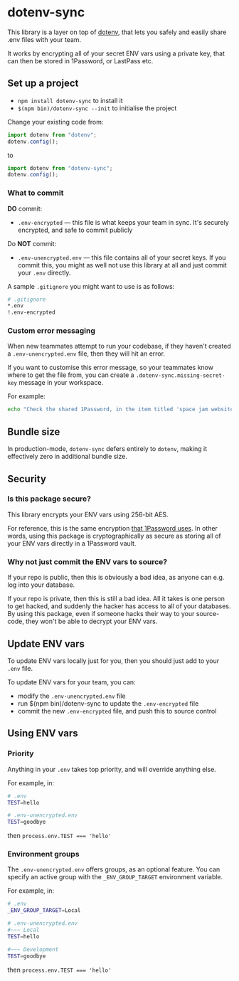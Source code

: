 # dotenv-sync

This library is a layer on top of [dotenv](https://www.npmjs.com/package/dotenv), that lets you safely and easily share .env files with your team.

It works by encrypting all of your secret ENV vars using a private key, that can then be stored in 1Password, or LastPass etc.

## Set up a project

- `npm install dotenv-sync` to install it
- `$(npm bin)/dotenv-sync --init` to initialise the project

Change your existing code from:

```js
import dotenv from "dotenv";
dotenv.config();
```

to

```js
import dotenv from "dotenv-sync";
dotenv.config();
```

### What to commit

**DO** commit:

- `.env-encrypted` — this file is what keeps your team in sync. It's securely encrypted, and safe to commit publicly

Do **NOT** commit:

- `.env-unencrypted.env` — this file contains all of your secret keys. If you commit this, you might as well not use this library at all and just commit your `.env` directly.

A sample `.gitignore` you might want to use is as follows:

```bash
# .gitignore
*.env
!.env-encrypted
```

### Custom error messaging

When new teammates attempt to run your codebase, if they haven't created a `.env-unencrypted.env` file, then they will hit an error.

If you want to customise this error message, so your teammates know where to get the file from, you can create a `.dotenv-sync.missing-secret-key` message in your workspace.

For example:

```bash
echo "Check the shared 1Password, in the item titled 'space jam website'" > .dotenv-sync.missing-secret-key
```

## Bundle size

In production-mode, `dotenv-sync` defers entirely to `dotenv`, making it effectively zero in additional bundle size.

## Security

### Is this package secure?

This library encrypts your ENV vars using 256-bit AES.

For reference, this is the same encryption [that 1Password uses](https://1password.com/security). In other words, using this package is cryptographically as secure as storing all of your ENV vars directly in a 1Password vault.

### Why not just commit the ENV vars to source?

If your repo is public, then this is obviously a bad idea, as anyone can e.g. log into your database.

If your repo is private, then this is still a bad idea. All it takes is one person to get hacked, and suddenly the hacker has access to all of your databases. By using this package, even if someone hacks their way to your source-code, they won't be able to decrypt your ENV vars.

## Update ENV vars

To update ENV vars locally just for you, then you should just add to your `.env` file.

To update ENV vars for your team, you can:

- modify the `.env-unencrypted.env` file
- run $(npm bin)/dotenv-sync to update the `.env-encrypted` file
- commit the new `.env-encrypted` file, and push this to source control

## Using ENV vars

### Priority

Anything in your `.env` takes top priority, and will override anything else.

For example, in:

```bash
# .env
TEST=hello

# .env-unencrypted.env
TEST=goodbye
```

then `process.env.TEST === 'hello'`

### Environment groups

The `.env-unencrypted.env` offers groups, as an optional feature. You can specify an active group with the `_ENV_GROUP_TARGET` environment variable.

For example, in:

```bash
# .env
_ENV_GROUP_TARGET=Local

# .env-unencrypted.env
#~~~ Local
TEST=hello

#~~~ Development
TEST=goodbye
```

then `process.env.TEST === 'hello'`
